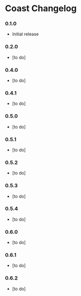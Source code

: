 # Coast Changelog

### 0.1.0

* Initial release

### 0.2.0

* [to do]

### 0.4.0

* [to do]

### 0.4.1

* [to do]

### 0.5.0

* [to do]

### 0.5.1

* [to do]

### 0.5.2

* [to do]

### 0.5.3

* [to do]

### 0.5.4

* [to do]

### 0.6.0

* [to do]

### 0.6.1

* [to do]

### 0.6.2

* [to do]
